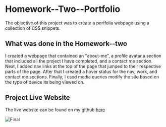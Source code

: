 # Homework--Two--Portfolio
  The objective of this project was to create a portfolia webpage using a collection of CSS snippets. 
  
## What was done in the Homework--two
 I created a webpage that contained an "about-me", a profile avatar,a section that included all the project I have completed, and a contact me section. 
 Next, I added nav links at the top of the page that jumped to their respective parts of the page. 
 After that I created a hover status for the nav, work, and contact me sections. 
 Finally, I used media queries modify the site based on the type of device its being viewed on. 

## Project Live Website
  The live website can be found on my github [here](https://kalvinn361.github.io/Bootcamp-Homework-2-/)
  
![Final](https://user-images.githubusercontent.com/90406895/134042028-3701948d-f101-4578-8116-215187e5454b.png)
